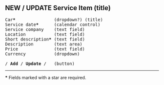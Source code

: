 ## NEW / UPDATE Service Item (title)

<pre>
Car<b>*</b>               (dropdown?) (title)
Service date<b>*</b>      (calendar control)
Service company    (text field)
Location           (text field)
Short description<b>*</b> (text field)
Description        (text area)
Price              (text field)
Currency           (dropdown)

/ <b>Add</b> / <b>Update</b> /   (button)
</pre>

---

<b>*</b> Fields marked with a star are required.
